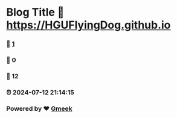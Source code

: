 # Blog Title :link: https://HGUFlyingDog.github.io 
### :page_facing_up: [1](https://HGUFlyingDog.github.io/tag.html) 
### :speech_balloon: 0 
### :hibiscus: 12 
### :alarm_clock: 2024-07-12 21:14:15 
### Powered by :heart: [Gmeek](https://github.com/Meekdai/Gmeek)
